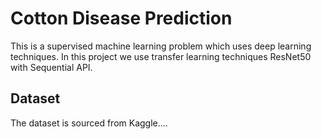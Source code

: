 # Cotton Disease Prediction
This is a supervised machine learning problem which uses deep learning techniques.
In this project we use transfer learning techniques ResNet50 with Sequential API.

## Dataset
The dataset is sourced from Kaggle....


